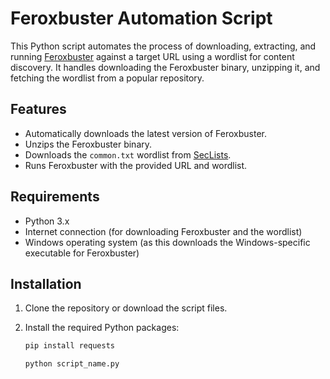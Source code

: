 # Feroxbuster Automation Script

This Python script automates the process of downloading, extracting, and running [Feroxbuster](https://github.com/epi052/feroxbuster) against a target URL using a wordlist for content discovery. It handles downloading the Feroxbuster binary, unzipping it, and fetching the wordlist from a popular repository.

## Features

- Automatically downloads the latest version of Feroxbuster.
- Unzips the Feroxbuster binary.
- Downloads the `common.txt` wordlist from [SecLists](https://github.com/danielmiessler/SecLists).
- Runs Feroxbuster with the provided URL and wordlist.

## Requirements

- Python 3.x
- Internet connection (for downloading Feroxbuster and the wordlist)
- Windows operating system (as this downloads the Windows-specific executable for Feroxbuster)

## Installation

1. Clone the repository or download the script files.

2. Install the required Python packages:

   ```bash
   pip install requests
   
   python script_name.py
